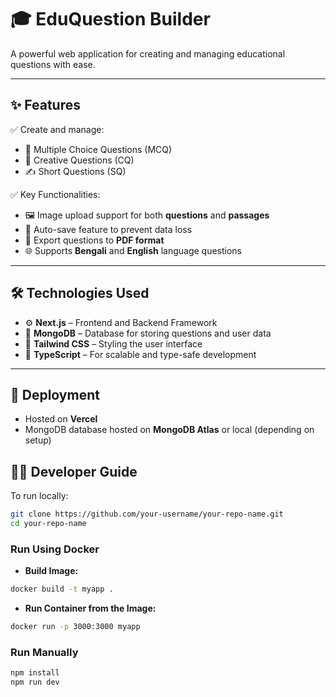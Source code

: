 # 🎓 EduQuestion Builder

A powerful web application for creating and managing educational questions with ease.

---

## ✨ Features

✅ Create and manage:
- 📘 Multiple Choice Questions (MCQ)
- 📝 Creative Questions (CQ)
- ✍️ Short Questions (SQ)

✅ Key Functionalities:
- 🖼️ Image upload support for both **questions** and **passages**
- 💾 Auto-save feature to prevent data loss
- 📄 Export questions to **PDF format**
- 🌐 Supports **Bengali** and **English** language questions

---

## 🛠️ Technologies Used

- ⚙️ **Next.js** – Frontend and Backend Framework
- 🍃 **MongoDB** – Database for storing questions and user data
- 💅 **Tailwind CSS** – Styling the user interface
- 🧠 **TypeScript** – For scalable and type-safe development

---

## 🚀 Deployment

- Hosted on **Vercel**  
- MongoDB database hosted on **MongoDB Atlas** or local (depending on setup)



## 🧑‍💻 Developer Guide

To run locally:

```bash
git clone https://github.com/your-username/your-repo-name.git
cd your-repo-name
```

### Run Using Docker
- **Build Image:**
```bash
docker build -t myapp .
```
- **Run Container from the Image:**
```bash
docker run -p 3000:3000 myapp
```

### Run Manually
```bash
npm install
npm run dev
```